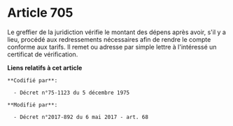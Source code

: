 # Article 705

Le greffier de la juridiction vérifie le montant des dépens après avoir, s'il y a lieu, procédé aux redressements nécessaires
afin de rendre le compte conforme aux tarifs. Il remet ou adresse par simple lettre à l'intéressé un certificat de
vérification.

**Liens relatifs à cet article**

	**Codifié par**:

	  - Décret n°75-1123 du 5 décembre 1975

	**Modifié par**:

	  - Décret n°2017-892 du 6 mai 2017 - art. 68
